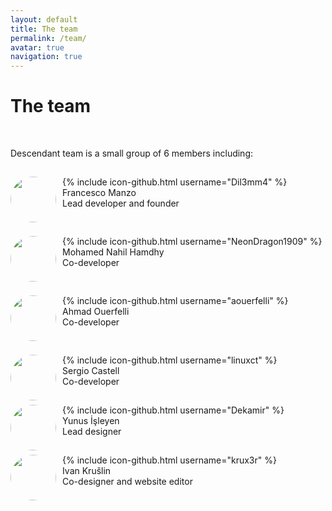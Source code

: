 ```yaml
---
layout: default
title: The team
permalink: /team/
avatar: true
navigation: true
---
```

# The team

<br>
<p>Descendant team is a small group of 6 members including:</p>

<p style="padding-bottom:15px; padding-top:15px;"><img src="https://i.ibb.co/CVNtSYp/dil3mm4.jpg" style="border-radius: 50%; margin-right:10px; width:73px; height:73px;" align="left"/> 
{% include icon-github.html username="Dil3mm4" %}<br>
Francesco Manzo<br>
Lead developer and founder<br></p>

<p style="padding-bottom:15px; padding-top:15px;"><img src="https://i.ibb.co/VqjR8wF/nahil.jpg" style="border-radius: 50%; margin-right:10px; width:73px; height:73px;" align="left"/> {% include icon-github.html username="NeonDragon1909" %}<br>
Mohamed Nahil Hamdhy<br>
Co-developer<br></p>

<p style="padding-bottom:15px; padding-top:15px;"><img src="https://avatars3.githubusercontent.com/u/11808979?s=400&v=4" style="border-radius: 50%; margin-right:10px; width:73px; height:73px;" align="left"/>
{% include icon-github.html username="aouerfelli" %}<br>
Ahmad Ouerfelli<br>
Co-developer<br></p>

<p style="padding-bottom:15px; padding-top:15px;"><img src="https://i.ibb.co/Tk4QtkJ/sergi.jpg" style="border-radius: 50%; margin-right:10px; width:73px; height:73px;" align="left"/> 
{% include icon-github.html username="linuxct" %}<br>
Sergio Castell<br>
Co-developer<br></p>

<p style="padding-bottom:15px;"><img src="https://i.ibb.co/f9gCwDv/yunus.jpg" style="border-radius: 50%; margin-right:10px; width:73px; height:73px;" align="left"/> 
{% include icon-github.html username="Dekamir" %}<br>
Yunus İşleyen<br>
Lead designer<br></p>

<p><img src="https://i.ibb.co/sgctdnV/krule.jpg" style="border-radius: 50%; margin-right:10px; width:73px; height:73px;" align="left"/> 
{% include icon-github.html username="krux3r" %}<br>
Ivan Krušlin  <br>
Co-designer and website editor<br></p>




